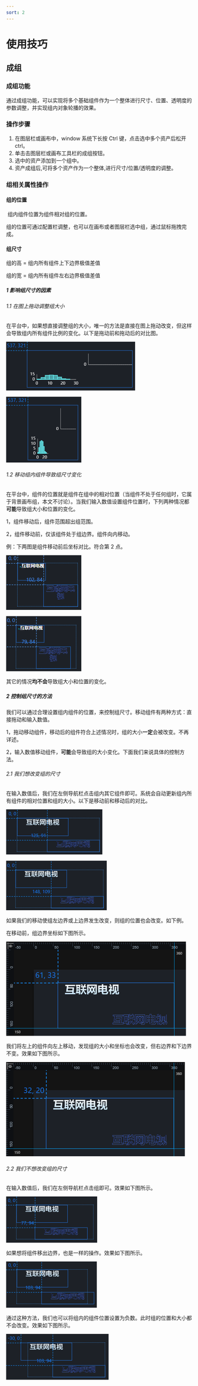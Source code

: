 ```yaml
---
sort: 2
---
```


# 使用技巧

## 成组

### 成组功能

通过成组功能，可以实现将多个基础组件作为一个整体进行尺寸、位置、透明度的参数调整，并实现组内对象轮播的效果。

### 操作步骤

1. 在图层栏或画布中，window 系统下长按 Ctrl 键，点击选中多个资产后松开ctrl。
2. 单击击图层栏或画布工具栏的成组按钮。
3. 选中的资产添加到一个组中。
4. 资产成组后,可将多个资产作为一个整体,进行尺寸/位置/透明度的调整。

### 组相关属性操作

#### 组的位置

​		组内组件位置为组件相对组的位置。

​		组的位置可通过配置栏调整，也可以在画布或者图层栏选中组，通过鼠标拖拽完成。

#### 组尺寸

组的高 = 组内所有组件上下边界极值差值

组的宽 = 组内所有组件左右边界极值差值

##### 1  影响组尺寸的因素

###### 1.1 在图上拖动调整组大小

 在平台中，如果想直接调整组的大小，唯一的方法是直接在图上拖动改变，但这样会导致组内所有组件比例的变化。以下是拖动前和拖动后的对比图。

![10](./images/10.png)

![11](./images/11.png)

###### 1.2 移动组内组件导致组尺寸变化

 在平台中，组件的位置就是组件在组中的相对位置（当组件不处于任何组时，它属于背景画布组，本文不讨论）。当我们输入数值设置组件位置时，下列两种情况都**可能**导致组大小和位置的变化。

 1，组件移动后，组件范围超出组范围。

 2，组件移动前，仅该组件处于组边界。组件向内移动。

 例：下两图是组件移动前后坐标对比。符合第 2 点。

![03](./images/03.png)

![04](./images/04.png)

 其它的情况**均不会**导致组大小和位置的变化。

##### 2  控制组尺寸的方法

 我们可以通过合理设置组内组件的位置，来控制组尺寸。移动组件有两种方式：直接拖动和输入数值。

 1，拖动移动组件，移动后的组件符合上述情况时，组的大小**一定**会被改变。不再详述。

 2，输入数值移动组件，**可能**会导致组的大小变化。下面我们来说具体的控制方法。

###### 2.1 我们想改变组的尺寸

 在输入数值后，我们在左侧导航栏点击组内其它组件即可。系统会自动更新组内所有组件的相对位置和组的大小。以下是移动前和移动后的对比。

![06](./images/06.png)

![07](./images/07.png)

 如果我们的移动使组左边界或上边界发生改变，则组的位置也会改变。如下例。

 在移动前，组边界坐标如下图所示。

![08](./images/08.png)

 我们将左上的组件向左上移动，发现组的大小和坐标也会改变，但右边界和下边界不变。效果如下图所示。

![09](./images/09.png)

###### 2.2 我们不想改变组的尺寸

 在输入数值后，我们在左侧导航栏点击组即可。效果如下图所示。

![01](./images/01.png)

 如果想将组件移出边界，也是一样的操作。效果如下图所示。

![02](./images/02.png)

 通过这种方法，我们也可以将组内的组件位置设置为负数。此时组的位置和大小都不会改变。效果如下图所示。

![05](.\images\05.png)